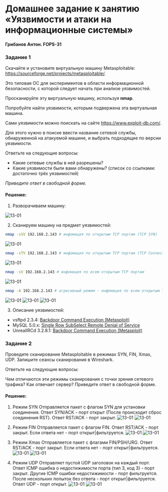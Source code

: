 # Домашнее задание к занятию «Уязвимости и атаки на информационные системы»
#### Грибанов Антон. FOPS-31

### Задание 1

Скачайте и установите виртуальную машину Metasploitable: https://sourceforge.net/projects/metasploitable/.

Это типовая ОС для экспериментов в области информационной безопасности, с которой следует начать при анализе уязвимостей.

Просканируйте эту виртуальную машину, используя **nmap**.

Попробуйте найти уязвимости, которым подвержена эта виртуальная машина.

Сами уязвимости можно поискать на сайте https://www.exploit-db.com/.

Для этого нужно в поиске ввести название сетевой службы, обнаруженной на атакуемой машине, и выбрать подходящие по версии уязвимости.

Ответьте на следующие вопросы:

- Какие сетевые службы в ней разрешены?
- Какие уязвимости были вами обнаружены? (список со ссылками: достаточно трёх уязвимостей)
  
*Приведите ответ в свободной форме.*  

#### Решение:

   1. Разворачиваем машину:

![13-01](https://github.com/Qshar1408/13-01/blob/main/img/hw_13_01_001.png)

   2. Сканируем машину на предмет уязвимостей:

```bash
nmap -sSV 192.168.2.143 # инфомация по открытым TCP портам (TCP SYN)
```
![13-01](https://github.com/Qshar1408/13-01/blob/main/img/hw_13_01_002.png)

```bash
nmap -sTV 192.168.2.143 # инфомация по открытым TCP портам (TCP Connect)
```
![13-01](https://github.com/Qshar1408/13-01/blob/main/img/hw_13_01_003.png)

```bash
nmap -sV 192.168.2.143 # инфомация по всем открытым TCP портам
```
![13-01](https://github.com/Qshar1408/13-01/blob/main/img/hw_13_01_004.png)

```bash
nmap -A 192.168.2.143 # агресивный режим - инфомация по всем открытым TCP портам
```
![13-01](https://github.com/Qshar1408/13-01/blob/main/img/hw_13_01_005.png)
![13-01](https://github.com/Qshar1408/13-01/blob/main/img/hw_13_01_006.png)
![13-01](https://github.com/Qshar1408/13-01/blob/main/img/hw_13_01_007.png)

   3. Описание уязвимостей:
- vsftpd 2.3.4: [Backdoor Command Execution (Metasploit)](https://www.exploit-db.com/exploits/17491)
- MySQL 5.0.x: [Single Row SubSelect Remote Denial of Service](https://www.exploit-db.com/exploits/29724)
- UnrealIRCd 3.2.8.1: [Backdoor Command Execution (Metasploit)](https://www.exploit-db.com/exploits/16922)

### Задание 2

Проведите сканирование Metasploitable в режимах SYN, FIN, Xmas, UDP.
Запишите сеансы сканирования в Wireshark.

Ответьте на следующие вопросы:

Чем отличаются эти режимы сканирования с точки зрения сетевого трафика?
Как отвечает сервер?
Приведите ответ в свободной форме.

#### Решение:
  1. Режим SYN
     Отправляется пакет с флагом SYN для установки соединения. Ответ SYN/ACK - порт открыт (После происходит сброс соединения RST). Ответ RST/ACK - порт закрыт.
     ![13-01](https://github.com/Qshar1408/13-01/blob/main/img/hw_13_01_008.png)
     ![13-01](https://github.com/Qshar1408/13-01/blob/main/img/hw_13_01_009.png)

  2. Режим FIN
     Отправляется пакет с флагом FIN. Ответ RST/ACK - порт закрыт. Если ответа нет - порт открыт|фильтруется.
      ![13-01](https://github.com/Qshar1408/13-01/blob/main/img/hw_13_01_010.png)
      ![13-01](https://github.com/Qshar1408/13-01/blob/main/img/hw_13_01_011.png)

  3. Режим Xmas
     Отправляется пакет с флагами FIN/PSH/URG. Ответ RST/ACK - порт закрыт. Если ответа нет - порт открыт|фильтруется.
     ![13-01](https://github.com/Qshar1408/13-01/blob/main/img/hw_13_01_012.png)
     ![13-01](https://github.com/Qshar1408/13-01/blob/main/img/hw_13_01_013.png)

  4. Режим UDP
     Отправляет пустой UDP заголовок на каждый порт. Ответ ICMP ошибка о недостижимости порта (тип 3, код 3) - порт закрыт. Другие ICMP ошибки недостижимости - порт фильтруется. После нескольких попыток без ответа - порт открыт|фильтруется. Ответ UDP - порт открыт.
     ![13-01](https://github.com/Qshar1408/13-01/blob/main/img/hw_13_01_014.png)
     ![13-01](https://github.com/Qshar1408/13-01/blob/main/img/hw_13_01_015.png)
